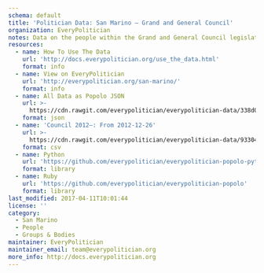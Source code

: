 ```yaml
---
schema: default
title: 'Politician Data: San Marino — Grand and General Council'
organization: EveryPolitician
notes: Data on the people within the Grand and General Council legislature of San Marino.
resources:
  - name: How To Use The Data
    url: 'http://docs.everypolitician.org/use_the_data.html'
    format: info
  - name: View on EveryPolitician
    url: 'http://everypolitician.org/san-marino/'
    format: info
  - name: All Data as Popolo JSON
    url: >-
      https://cdn.rawgit.com/everypolitician/everypolitician-data/338d08fd115842a3a4494dc8a74035a240731fdb/data/San_Marino/Council/ep-popolo-v1.0.json
    format: json
  - name: 'Council 2012–: From 2012-12-26'
    url: >-
      https://cdn.rawgit.com/everypolitician/everypolitician-data/933045f1788e8ba772402bd7f819e0ecdf546267/data/San_Marino/Council/term-2012.csv
    format: csv
  - name: Python
    url: 'https://github.com/everypolitician/everypolitician-popolo-python'
    format: library
  - name: Ruby
    url: 'https://github.com/everypolitician/everypolitician-popolo'
    format: library
last_modified: 2017-04-11T10:01:44
license: ''
category:
  - San Marino
  - People
  - Groups & Bodies
maintainer: EveryPolitician
maintainer_email: team@everypolitician.org
more_info: http://docs.everypolitician.org
---
```


